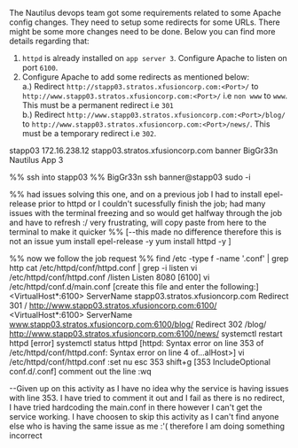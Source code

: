 The Nautilus devops team got some requirements related to some Apache config changes. They need to setup some redirects for some URLs. There might be some more changes need to be done. Below you can find more details regarding that:
1.  `httpd` is already installed on `app server 3`. Configure Apache to listen on port `6100`.    
2.  Configure Apache to add some redirects as mentioned below:    
    a.) Redirect `http://stapp03.stratos.xfusioncorp.com:<Port>/` to `http://www.stapp03.stratos.xfusioncorp.com:<Port>/` i.e `non www` to `www`. This must be a permanent redirect i.e `301`    
    b.) Redirect `http://www.stapp03.stratos.xfusioncorp.com:<Port>/blog/` to `http://www.stapp03.stratos.xfusioncorp.com:<Port>/news/`. This must be a temporary redirect i.e `302`.

stapp03
172.16.238.12
stapp03.stratos.xfusioncorp.com
banner
BigGr33n
Nautilus App 3

%% ssh into stapp03 %% BigGr33n
ssh banner@stapp03
sudo -i

%% had issues solving this one, and on a previous job I had to install epel-release prior to httpd or I couldn't sucessfully finish the job; had many issues with the terminal freezing and so would get halfway through the job and have to refresh :/ very frustrating, will copy paste from here to the terminal to make it quicker %% [--this made no difference therefore this is not an issue
yum install epel-release -y 
yum install httpd -y ]

%% now we follow the job request %%
find /etc -type f -name '.conf' | grep http
cat /etc/httpd/conf/httpd.conf | grep -i listen
vi /etc/httpd/conf/httpd.conf
	/listen 
	Listen 8080 [6100]
vi /etc/httpd/conf.d/main.conf [create this file and enter the following:]
	<VirtualHost*:6100>
	ServerName stapp03.stratos.xfusioncorp.com
	Redirect 301 / http://www.stapp03.stratos.xfusioncorp.com:6100/
	</VirtualHost>
	<VirtualHost*:6100>
	ServerName www.stapp03.stratos.xfusioncorp.com:6100/blog/ 
	Redirect 302 /blog/ http://www.stapp03.stratos.xfusioncorp.com:6100/news/
	</VirtualHost>
systemctl restart httpd [error]
systemctl status httpd [httpd: Syntax error on line 353 of /etc/httpd/conf/httpd.conf: Syntax error on line 4 of...alHost>]
vi /etc/httpd/conf/httpd.conf
	:set nu
	esc 353 shift+g [353 IncludeOptional conf.d/.conf] comment out the line
	:wq


--Given up on this activity as I have no idea why the service is having issues with line 353.  I have tried to comment it out and I fail as there is no redirect, I have tried hardcoding the main.conf in there however I can't get the service working.  I have choosen to skip this activity as I can't find anyone else who is having the same issue as me :'( therefore I am doing something incorrect